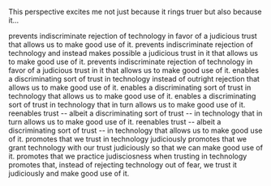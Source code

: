 This perspective excites me not just because it rings truer but also because it...

prevents indiscriminate rejection of technology in favor of a judicious trust that allows us to make good use of it.
prevents indiscriminate rejection of technology and instead makes possible a judicious trust in it that allows us to make good use of it.
prevents indiscriminate rejection of technology in favor of a judicious trust in it that allows us to make good use of it.
enables a discriminating sort of trust in technology instead of outright rejection that allows us to make good use of it.
enables a discriminating sort of trust in technology that allows us to make good use of it.
enables a discriminating sort of trust in technology that in turn allows us to make good use of it.
reenables trust -- albeit a discriminating sort of trust -- in technology that in turn allows us to make good use of it.
reenables trust -- albeit a discriminating sort of trust -- in technology that allows us to make good use of it.
promotes that we trust in technology judiciously
promotes that we grant technology with our trust judiciously so that we can make good use of it.
promotes that we practice judisciosness when trusting in technology
promotes that, instead of rejecting technology out of fear, we trust it judiciously and make good use of it.